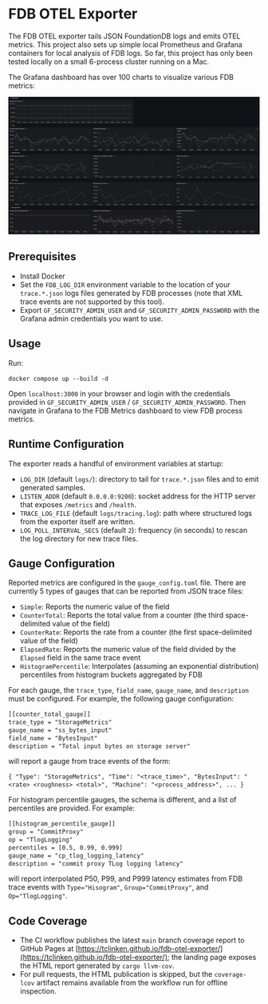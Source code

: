 # FDB OTEL Exporter

The FDB OTEL exporter tails JSON FoundationDB logs and emits OTEL metrics. This project also sets up simple local Prometheus and Grafana containers for local analysis of FDB logs. So far, this project has only been tested locally on a small 6-process cluster running on a Mac.

The Grafana dashboard has over 100 charts to visualize various FDB metrics:

![Example Dashboard](./GrafanaImage.png)

## Prerequisites

- Install Docker
- Set the `FDB_LOG_DIR` environment variable to the location of your `trace.*.json` logs files generated by FDB processes (note that XML trace events are not supported by this tool).
- Export `GF_SECURITY_ADMIN_USER` and `GF_SECURITY_ADMIN_PASSWORD` with the Grafana admin credentials you want to use.

## Usage

Run:

```
docker compose up --build -d
```

Open `localhost:3000` in your browser and login with the credentials provided in `GF_SECURITY_ADMIN_USER` / `GF_SECURITY_ADMIN_PASSWORD`. Then navigate in Grafana to the FDB Metrics dashboard to view FDB process metrics.

## Runtime Configuration

The exporter reads a handful of environment variables at startup:

- `LOG_DIR` (default `logs/`): directory to tail for `trace.*.json` files and to emit generated samples.
- `LISTEN_ADDR` (default `0.0.0.0:9200`): socket address for the HTTP server that exposes `/metrics` and `/health`.
- `TRACE_LOG_FILE` (default `logs/tracing.log`): path where structured logs from the exporter itself are written.
- `LOG_POLL_INTERVAL_SECS` (default `2`): frequency (in seconds) to rescan the log directory for new trace files.

## Gauge Configuration

Reported metrics are configured in the `gauge_config.toml` file. There are currently 5 types of gauges that can be reported from JSON trace files:

- `Simple`: Reports the numeric value of the field
- `CounterTotal`: Reports the total value from a counter (the third space-delimited value of the field)
- `CounterRate`: Reports the rate from a counter (the first space-delimited value of the field)
- `ElapsedRate`: Reports the numeric value of the field divided by the `Elapsed` field in the same trace event
- `HistogramPercentile`: Interpolates (assuming an exponential distribution) percentiles from histogram buckets aggregated by FDB

For each gauge, the `trace_type`, `field_name`, `gauge_name`, and `description` must be configured. For example, the following gauge configuration:

```
[[counter_total_gauge]]
trace_type = "StorageMetrics"
gauge_name = "ss_bytes_input"
field_name = "BytesInput"
description = "Total input bytes on storage server"
```

will report a gauge from trace events of the form:
```
{ "Type": "StorageMetrics", "Time": "<trace_time>", "BytesInput": "<rate> <roughness> <total>", "Machine": "<process_address>", ... }
```

For histogram percentile gauges, the schema is different, and a list of percentiles are provided. For example:

```
[[histogram_percentile_gauge]]
group = "CommitProxy"
op = "TlogLogging"
percentiles = [0.5, 0.99, 0.999]
gauge_name = "cp_tlog_logging_latency"
description = "commit proxy TLog logging latency"
```

will report interpolated P50, P99, and P999 latency estimates from FDB trace events with `Type="Hisogram"`, `Group="CommitProxy"`, and `Op="TlogLogging"`.

## Code Coverage

- The CI workflow publishes the latest `main` branch coverage report to GitHub Pages at [https://tclinken.github.io/fdb-otel-exporter/](https://tclinken.github.io/fdb-otel-exporter/); the landing page exposes the HTML report generated by `cargo llvm-cov`.
- For pull requests, the HTML publication is skipped, but the `coverage-lcov` artifact remains available from the workflow run for offline inspection.

